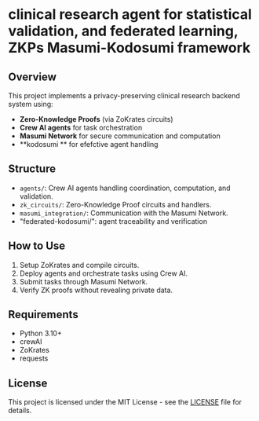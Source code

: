 # clinical research agent for statistical validation, and federated learning, ZKPs Masumi-Kodosumi framework

## Overview
This project implements a privacy-preserving clinical research backend system using:
- **Zero-Knowledge Proofs** (via ZoKrates circuits)
- **Crew AI agents** for task orchestration
- **Masumi Network** for secure communication and computation
- **kodosumi ** for efefctive agent handling


## Structure
- `agents/`: Crew AI agents handling coordination, computation, and validation.
- `zk_circuits/`: Zero-Knowledge Proof circuits and handlers.
- `masumi_integration/`: Communication with the Masumi Network.
- "federated-kodosumi/":   agent traceability and verification

## How to Use
1. Setup ZoKrates and compile circuits.
2. Deploy agents and orchestrate tasks using Crew AI.
3. Submit tasks through Masumi Network.
4. Verify ZK proofs without revealing private data.

## Requirements
- Python 3.10+
- crewAI
- ZoKrates
- requests


## License

This project is licensed under the MIT License - see the [LICENSE](LICENSE) file for details.
